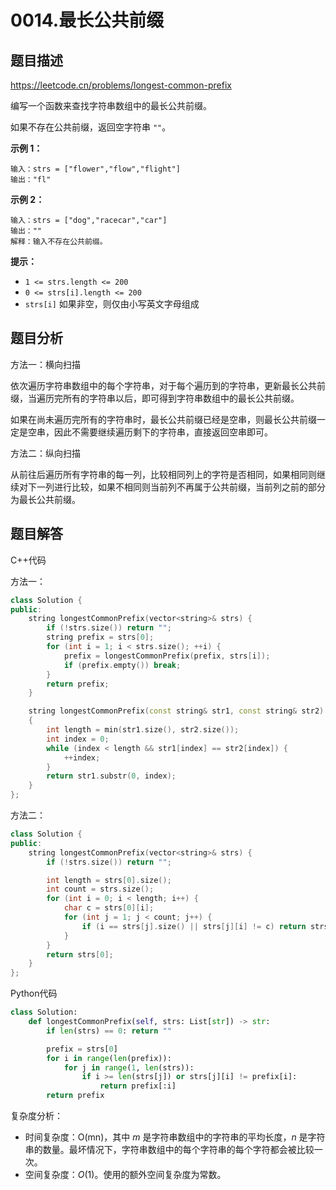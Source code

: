 # 0014.最长公共前缀

## 题目描述 

https://leetcode.cn/problems/longest-common-prefix

编写一个函数来查找字符串数组中的最长公共前缀。

如果不存在公共前缀，返回空字符串 `""`。

**示例 1：**

```
输入：strs = ["flower","flow","flight"]
输出："fl"
```

**示例 2：**

```
输入：strs = ["dog","racecar","car"]
输出：""
解释：输入不存在公共前缀。
```

**提示：**

- `1 <= strs.length <= 200`
- `0 <= strs[i].length <= 200`
- `strs[i]` 如果非空，则仅由小写英文字母组成

## 题目分析

方法一：横向扫描

依次遍历字符串数组中的每个字符串，对于每个遍历到的字符串，更新最长公共前缀，当遍历完所有的字符串以后，即可得到字符串数组中的最长公共前缀。

如果在尚未遍历完所有的字符串时，最长公共前缀已经是空串，则最长公共前缀一定是空串，因此不需要继续遍历剩下的字符串，直接返回空串即可。



方法二：纵向扫描

从前往后遍历所有字符串的每一列，比较相同列上的字符是否相同，如果相同则继续对下一列进行比较，如果不相同则当前列不再属于公共前缀，当前列之前的部分为最长公共前缀。



## 题目解答

C++代码

方法一：

```c++
class Solution {
public:
    string longestCommonPrefix(vector<string>& strs) {
        if (!strs.size()) return "";
        string prefix = strs[0];
        for (int i = 1; i < strs.size(); ++i) {
            prefix = longestCommonPrefix(prefix, strs[i]);
            if (prefix.empty()) break;
        }
        return prefix;
    }

    string longestCommonPrefix(const string& str1, const string& str2)
    {
        int length = min(str1.size(), str2.size());
        int index = 0;
        while (index < length && str1[index] == str2[index]) {
            ++index;
        }
        return str1.substr(0, index);
    }
};
```

方法二：

```c++
class Solution {
public:
    string longestCommonPrefix(vector<string>& strs) {
        if (!strs.size()) return "";

        int length = strs[0].size();
        int count = strs.size();
        for (int i = 0; i < length; i++) {
            char c = strs[0][i];
            for (int j = 1; j < count; j++) {
                if (i == strs[j].size() || strs[j][i] != c) return strs[0].substr(0, i);
            }
        }
        return strs[0];
    }
};
```



Python代码

```python
class Solution:
    def longestCommonPrefix(self, strs: List[str]) -> str:
        if len(strs) == 0: return ""

        prefix = strs[0]
        for i in range(len(prefix)):
            for j in range(1, len(strs)):
                if i >= len(strs[j]) or strs[j][i] != prefix[i]:
                    return prefix[:i]
        return prefix
```



复杂度分析：

* 时间复杂度：O(mn)，其中 *m* 是字符串数组中的字符串的平均长度，*n* 是字符串的数量。最坏情况下，字符串数组中的每个字符串的每个字符都会被比较一次。
* 空间复杂度：*O*(1)。使用的额外空间复杂度为常数。


